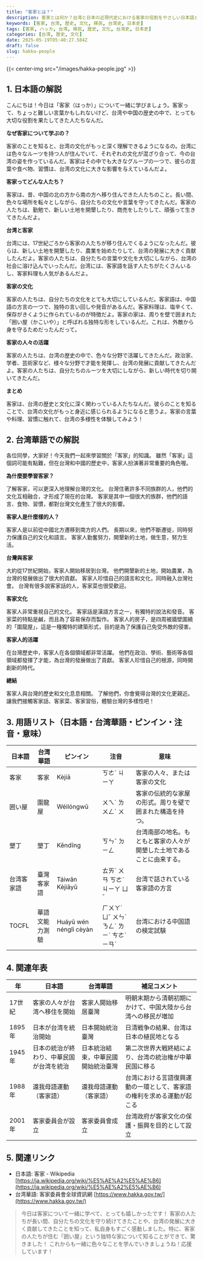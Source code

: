 ```yaml
---
title: "客家とは？"
description: 客家とは何か？台湾と日本の近現代史における客家の役割をやさしい日本語と台湾華語で解説します。小学生にもわかりやすく、年表や用語集も掲載。
keywords: [客家, 台湾, 歴史, 文化, 移民, 台湾史, 日本史]
tags: [客家, ハッカ, 台湾, 移民, 歴史, 文化, 台湾史, 日本史]
categories: [台湾, 歴史, 文化]
date: 2025-05-19T05:40:27.584Z
draft: false
slug: hakka-people
---
```


{{< center-img src="/images/hakka-people.jpg" >}}

## 1. 日本語の解説

こんにちは！今日は「客家（はっか）」について一緒に学びましょう。客家って、ちょっと難しい言葉かもしれないけど、台湾や中国の歴史の中で、とっても大切な役割を果たしてきた人たちなんだ。

**なぜ客家について学ぶの？**

客家のことを知ると、台湾の文化がもっと深く理解できるようになるの。台湾には色々なルーツを持つ人が住んでいて、それぞれの文化が混ざり合って、今の台湾の姿を作っているんだ。客家はその中でも大きなグループの一つで、彼らの言葉や食べ物、習慣は、台湾の文化に大きな影響を与えているんだよ。

**客家ってどんな人たち？**

客家は、昔、中国の北の方から南の方へ移り住んできた人たちのこと。長い間、色々な場所を転々としながら、自分たちの文化や言葉を守ってきたんだ。客家の人たちは、勤勉で、新しい土地を開墾したり、商売をしたりして、頑張って生きてきたんだよ。

**台湾と客家**

台湾には、17世紀ごろから客家の人たちが移り住んでくるようになったんだ。彼らは、新しい土地を開墾したり、農業を始めたりして、台湾の発展に大きく貢献したんだよ。客家の人たちは、自分たちの言葉や文化を大切にしながら、台湾の社会に溶け込んでいったんだ。台湾には、客家語を話す人たちがたくさんいるし、客家料理も人気があるんだよ。

**客家の文化**

客家の人たちは、自分たちの文化をとても大切にしているんだ。客家語は、中国語の方言の一つで、独特の言い回しや発音があるんだ。客家料理は、塩辛くて、保存がきくように作られているのが特徴だよ。客家の家は、周りを壁で囲まれた「囲い屋（かこいや）」と呼ばれる独特な形をしているんだ。これは、外敵から身を守るためだったんだって。

**客家の人々の活躍**

客家の人たちは、台湾の歴史の中で、色々な分野で活躍してきたんだ。政治家、学者、芸術家など、様々な分野で才能を発揮し、台湾の発展に貢献してきたんだよ。客家の人たちは、自分たちのルーツを大切にしながら、新しい時代を切り開いてきたんだ。

**まとめ**

客家は、台湾の歴史と文化に深く関わっている人たちなんだ。彼らのことを知ることで、台湾の文化がもっと身近に感じられるようになると思うよ。客家の言葉や料理、習慣に触れて、台湾の多様性を体験してみよう！

## 2. 台湾華語での解説

各位同學，大家好！今天我們一起來學習關於「客家」的知識。 雖然「客家」這個詞可能有點難，但在台灣和中國的歷史中，客家人扮演著非常重要的角色喔。

**為什麼要學習客家？**

了解客家，可以更深入地理解台灣的文化。 台灣住著許多不同族群的人，他們的文化互相融合，才形成了現在的台灣。 客家是其中一個很大的族群，他們的語言、食物、習慣，都對台灣文化產生了很大的影響。

**客家人是什麼樣的人？**

客家人是以前從中國北方遷移到南方的人們。 長期以來，他們不斷遷徙，同時努力保護自己的文化和語言。 客家人勤奮努力，開墾新的土地，做生意，努力生活。

**台灣與客家**

大約從17世紀開始，客家人開始移居到台灣。 他們開墾新的土地，開始農業，為台灣的發展做出了很大的貢獻。 客家人珍惜自己的語言和文化，同時融入台灣社會。 台灣有很多說客家話的人，客家菜也很受歡迎。

**客家文化**

客家人非常重視自己的文化。 客家話是漢語方言之一，有獨特的說法和發音。 客家菜的特點是鹹，而且為了容易保存而製作。 客家人的房子，是四周被牆壁圍繞的「圍龍屋」，這是一種獨特的建築形式，目的是為了保護自己免受外敵的侵害。

**客家人的活躍**

在台灣歷史中，客家人在各個領域都非常活躍。 他們在政治、學術、藝術等各個領域都發揮了才能，為台灣的發展做出了貢獻。 客家人珍惜自己的根源，同時開創新的時代。

**總結**

客家人與台灣的歷史和文化息息相關。 了解他們，你會覺得台灣的文化更親近。 讓我們接觸客家話、客家菜、客家習俗，體驗台灣的多樣性吧！

## 3. 用語リスト（日本語・台湾華語・ピンイン・注音・意味）

| 日本語 | 台湾華語 | ピンイン | 注音 | 意味 |
|---|---|---|---|---|
| 客家 | 客家 | Kèjiā | ㄎㄜˋ ㄐㄧㄚ | 客家の人々、または客家の文化 |
| 囲い屋 | 圍龍屋 | Wéilóngwū | ㄨㄟˊ ㄌㄨㄥˊ ㄨ | 客家の伝統的な家屋の形式。周りを壁で囲まれた構造を持つ。 |
| 墾丁 | 墾丁 | Kěndīng | ㄎㄣˇ ㄉㄧㄥ | 台湾南部の地名。もともと客家の人々が開墾した土地であることに由来する。 |
| 台湾客家語 | 臺灣客家語 | Táiwān Kèjiāyǔ | ㄊㄞˊ ㄨㄢ ㄎㄜˋ ㄐㄧㄚ ㄩˇ | 台湾で話されている客家語の方言 |
| TOCFL | 華語文能力測驗 | Huáyǔ wén nénglì cèyàn | ㄏㄨㄚˊ ㄩˇ ㄨㄣˊ ㄋㄥˊ ㄌㄧˋ ㄘㄜˋ ㄧㄢˋ | 台湾における中国語の検定試験 |

## 4. 関連年表

| 年 | 日本語 | 台湾華語 | 補足コメント |
|---|---|---|---|
| 17世紀 | 客家の人々が台湾へ移住を開始 | 客家人開始移居臺灣 | 明朝末期から清朝初期にかけて、中国大陸から台湾への移民が増加 |
| 1895年 | 日本が台湾を統治開始 | 日本開始統治臺灣 | 日清戦争の結果、台湾は日本の植民地となる |
| 1945年 | 日本の統治が終わり、中華民国が台湾を統治 | 日本統治結束，中華民國開始統治臺灣 | 第二次世界大戦終結により、台湾の統治権が中華民国に移る |
| 1988年 | 還我母語運動（客家語） | 還我母語運動（客家語） | 台湾における言語復興運動の一環として、客家語の権利を求める運動が起こる |
| 2001年 | 客家委員会が設立 | 客家委員會成立 | 台湾政府が客家文化の保護・振興を目的として設立 |

## 5. 関連リンク

*   日本語: 客家 - Wikipedia [https://ja.wikipedia.org/wiki/%E5%AE%A2%E5%AE%B6](https://ja.wikipedia.org/wiki/%E5%AE%A2%E5%AE%B6)
*   台湾華語: 客家委員會全球資訊網 [https://www.hakka.gov.tw/](https://www.hakka.gov.tw/)

> 今日は客家について一緒に学べて、とっても嬉しかったです！ 客家の人たちが長い間、自分たちの文化を守り続けてきたことや、台湾の発展に大きく貢献してきたことを知って、私自身もすごく感動しました。特に、客家の人たちが住む「囲い屋」という独特な家について知ることができて、驚きました！ これからも一緒に色々なことを学んでいきましょうね！応援しています！
